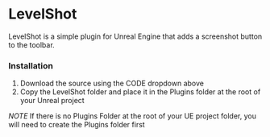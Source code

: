 # LevelShot
LevelShot is a simple plugin for Unreal Engine that adds a screenshot button to the toolbar.

### Installation
1. Download the source using the CODE dropdown above
2. Copy the LevelShot folder and place it in the Plugins folder at the root of your Unreal project

*NOTE* If there is no Plugins Folder at the root of your UE project folder, you will need to create the Plugins folder first
